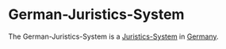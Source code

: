 # German-Juristics-System

The German-Juristics-System is a [Juristics-System](670001.md) in [Germany](140000025.md).